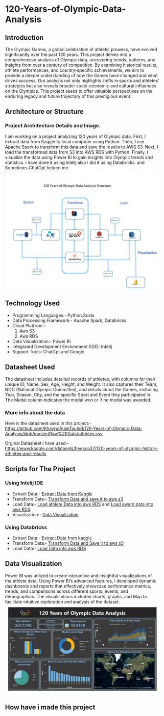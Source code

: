# 120-Years-of-Olympic-Data-Analysis
## Introduction
The Olympic Games, a global celebration of athletic prowess, have evolved significantly over the past 120 years. This project delves into a comprehensive analysis of Olympic data, uncovering trends, patterns, and insights from over a century of competition. By examining historical results, athlete performances, and country-specific achievements, we aim to provide a deeper understanding of how the Games have changed and what drives success. Our analysis not only highlights shifts in sports and athletes' strategies but also reveals broader socio-economic and cultural influences on the Olympics. This project seeks to offer valuable perspectives on the enduring legacy and future trajectory of this prestigious event.

## Architecture or Structure
### Project Architecture Details and Image.
I am working on a project analyzing 120 years of Olympic data. First, I extract data from Kaggle to local computer using Python. Then, I use Apache Spark to transform this data and save the results to AWS S3. Next, I load the transformed data from S3 into AWS RDS with Python. Finally, I visualize the data using Power BI to gain insights into Olympic trends and statistics. i have done it using intelij also I did it using Databricks. and Sometimes ChatGpt helped me.
![Project Architecture](Project%20Structure.jpg)

## Technology Used
  * Programming Languages:- Python,Scala
  * Data Processing Framework:- Apache Spark, Databricks
  * Cloud Platfrom:-
      1. Aws S3
      2. Aws RDS
  * Data Visualization:- Power Bi
  * Integrated Development Environment (IDE): Intelij
  * Support Tools: ChatGpt and Google

## Datasheet Used
The datasheet includes detailed records of athletes, with columns for their unique ID, Name, Sex, Age, Height, and Weight. It also captures their Team, NOC (National Olympic Committee), and details about the Games, including Year, Season, City, and the specific Sport and Event they participated in. The Medal column indicates the medal won or if no medal was awarded.

### More info about the data
Here is the datasheet used in this project:-https://github.com/KhayrulAlamTouhid/120-Years-of-Olympic-Data-Analysis/blob/master/Raw%20Data/athletes.csv

Orginal Datasheet i have used:- https://www.kaggle.com/datasets/heesoo37/120-years-of-olympic-history-athletes-and-results

## Scripts for The Project
### Using Intelij IDE
  * Extract Data:- [Extract Data from Kaggle](Extract%20Data/download-data.py)
  * Transform Data:- [Transform Data and save it to aws s3](Transform%20Data/Transform.scala)
  * Load Data:- [Load athlete Data into aws RDS](Load%20Data/load-data-into-athlete-table.py) and [Load award data into aws RDS](Load%20Data/load-data-into-award-table.py)
  * Visualization:- [Data Visualization](Data%20Visualization.pbix)
### Using Databricks
  * Extract Data:- [Extract Data from kaggle](Databricks/Download_Data_From_Kaggle.dbc)
  * Transform Data:- [Transform Data and Save it to aws s3](Databricks/Transform-data-and-save-it-to-s3.dbc)
  * Load Data:- [Load Data into aws RDS](Databricks/load-data-s3-to-aws-rds.dbc)

## Data Visualization
Power BI was utilized to create interactive and insightful visualizations of the athlete data. Using Power BI’s advanced features, I developed dynamic dashboards and reports that effectively showcase performance metrics, trends, and comparisons across different sports, events, and demographics. The visualizations included charts, graphs, and Map to facilitate intuitive exploration and analysis of the dataset.
![Project Report](Data%20Visualization.JPG)

## How have i made this project
